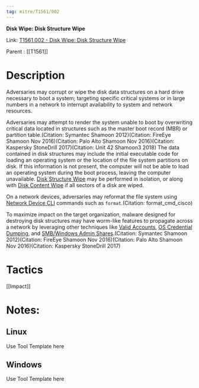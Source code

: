 ```yaml
---
tag: mitre/T1561/002
---
```


**Disk Wipe: Disk Structure Wipe**

Link: [T1561.002 - Disk Wipe: Disk Structure Wipe](https://attack.mitre.org/techniques/T1561/002)

Parent : [[T1561]]


# Description

Adversaries may corrupt or wipe the disk data structures on a hard drive necessary to boot a system; targeting specific critical systems or in large numbers in a network to interrupt availability to system and network resources. 

Adversaries may attempt to render the system unable to boot by overwriting critical data located in structures such as the master boot record (MBR) or partition table.(Citation: Symantec Shamoon 2012)(Citation: FireEye Shamoon Nov 2016)(Citation: Palo Alto Shamoon Nov 2016)(Citation: Kaspersky StoneDrill 2017)(Citation: Unit 42 Shamoon3 2018) The data contained in disk structures may include the initial executable code for loading an operating system or the location of the file system partitions on disk. If this information is not present, the computer will not be able to load an operating system during the boot process, leaving the computer unavailable. [Disk Structure Wipe](https://attack.mitre.org/techniques/T1561/002) may be performed in isolation, or along with [Disk Content Wipe](https://attack.mitre.org/techniques/T1561/001) if all sectors of a disk are wiped.

On a network devices, adversaries may reformat the file system using [Network Device CLI](https://attack.mitre.org/techniques/T1059/008) commands such as `format`.(Citation: format_cmd_cisco)

To maximize impact on the target organization, malware designed for destroying disk structures may have worm-like features to propagate across a network by leveraging other techniques like [Valid Accounts](https://attack.mitre.org/techniques/T1078), [OS Credential Dumping](https://attack.mitre.org/techniques/T1003), and [SMB/Windows Admin Shares](https://attack.mitre.org/techniques/T1021/002).(Citation: Symantec Shamoon 2012)(Citation: FireEye Shamoon Nov 2016)(Citation: Palo Alto Shamoon Nov 2016)(Citation: Kaspersky StoneDrill 2017)

# Tactics


[[Impact]]


# Notes:

## Linux

Use Tool Template here

## Windows

Use Tool Template here